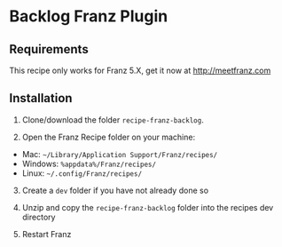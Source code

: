# Backlog Franz Plugin

## Requirements
This recipe only works for Franz 5.X, get it now at http://meetfranz.com

## Installation

1. Clone/download the folder `recipe-franz-backlog`.

2. Open the Franz Recipe folder on your machine:
  * Mac: `~/Library/Application Support/Franz/recipes/`
  * Windows: `%appdata%/Franz/recipes/`
  * Linux: `~/.config/Franz/recipes/`

3. Create a `dev` folder if you have not already done so

3. Unzip and copy the `recipe-franz-backlog` folder into the recipes dev directory

4. Restart Franz
